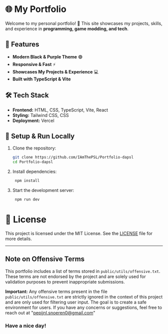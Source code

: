 # 🌐 My Portfolio

Welcome to my personal portfolio! 🚀 This site showcases my projects, skills, and experience in **programming, game modding, and tech**.

## 🎨 Features
- **Modern Black & Purple Theme** 🟣
- **Responsive & Fast** ⚡
- **Showcases My Projects & Experience** 💻
- **Built with TypeScript & Vite**

## 🛠️ Tech Stack
- **Frontend:** HTML, CSS, TypeScript, Vite, React
- **Styling:** Tailwind CSS, CSS
- **Deployment:** Vercel

## 🚀 Setup & Run Locally

1. Clone the repository:
   ```sh
   git clone https://github.com/IAmThePSL/Portfolio-dapsl
   cd Portfolio-dapsl
   ```

2. Install dependencies:
   ```sh
    npm install
   ```

3. Start the development server:
   ```sh
    npm run dev
   ```

# 📜 License

This project is licensed under the MIT License. See the [LICENSE](https://github.com/IAmThePSL/Portfolio-dapsl/blob/main/LICENSE) file for more details.

---

## Note on Offensive Terms

This portfolio includes a list of terms stored in `public/utils/offensive.txt`. These terms are not endorsed by the project and are solely used for validation purposes to prevent inappropriate submissions.

**Important:** Any offensive terms present in the file `public/utils/offensive.txt` are strictly ignored in the context of this project and are only used for filtering user input. The goal is to create a safe environment for users. If you have any concerns or suggestions, feel free to reach out at "pepijnl.snoeren0@gmail.com"

### Have a nice day!
